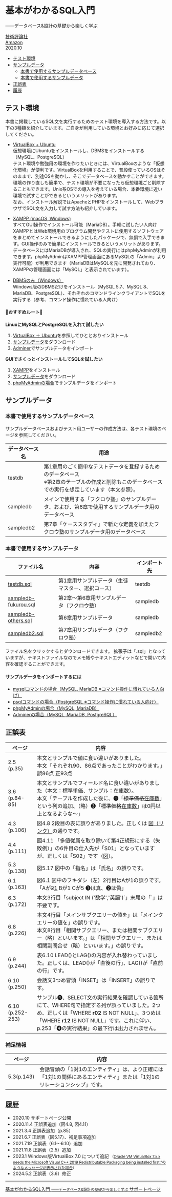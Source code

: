 # 基本がわかるSQL入門
<a id="markdown-%E5%9F%BA%E6%9C%AC%E3%81%8C%E3%82%8F%E3%81%8B%E3%82%8Bsql%E5%85%A5%E9%96%80" name="%E5%9F%BA%E6%9C%AC%E3%81%8C%E3%82%8F%E3%81%8B%E3%82%8Bsql%E5%85%A5%E9%96%80"></a>
——データベース&設計の基礎から楽しく学ぶ

[技術評論社](https://gihyo.jp/book/2020/978-4-297-11659-0)  
[Amazon](https://www.amazon.co.jp/dp/4297116596/)  
2020.10

<!-- TOC -->

- [テスト環境](#%E3%83%86%E3%82%B9%E3%83%88%E7%92%B0%E5%A2%83)
- [サンプルデータ](#%E3%82%B5%E3%83%B3%E3%83%97%E3%83%AB%E3%83%87%E3%83%BC%E3%82%BF)
    - [本書で使用するサンプルデータベース](#%E6%9C%AC%E6%9B%B8%E3%81%A7%E4%BD%BF%E7%94%A8%E3%81%99%E3%82%8B%E3%82%B5%E3%83%B3%E3%83%97%E3%83%AB%E3%83%87%E3%83%BC%E3%82%BF%E3%83%99%E3%83%BC%E3%82%B9)
    - [本書で使用するサンプルデータ](#%E6%9C%AC%E6%9B%B8%E3%81%A7%E4%BD%BF%E7%94%A8%E3%81%99%E3%82%8B%E3%82%B5%E3%83%B3%E3%83%97%E3%83%AB%E3%83%87%E3%83%BC%E3%82%BF)
- [正誤表](#%E6%AD%A3%E8%AA%A4%E8%A1%A8)
- [履歴](#%E5%B1%A5%E6%AD%B4)

<!-- /TOC -->

## テスト環境
<a id="markdown-%E3%83%86%E3%82%B9%E3%83%88%E7%92%B0%E5%A2%83" name="%E3%83%86%E3%82%B9%E3%83%88%E7%92%B0%E5%A2%83"></a>

本書に掲載しているSQL文を実行するためのテスト環境を導入する方法です。以下の3種類を紹介しています。ご自身が利用している環境とお好みに応じて選択してください。
- [VirtualBox + Ubuntu](howto/install-ubuntu.md)  
仮想環境にUbuntuをインストールし、DBMSをインストールする （MySQL、PostgreSQL）  
テスト環境や勉強用の環境を作りたいときには、VirtualBoxのような「仮想化環境」が便利です。VirtualBoxを利用することで、普段使っているOSはそのままで、別途OSを動かし、そこでデータベースを動かすことができます。環境の作り直しも簡単で、テスト環境が不要になったら仮想環境ごと削除することもできます。Unix系OSでの導入を考えている場合、本番環境に近い環境で試すことができるというメリットがあります。  
なお、インストール解説ではApacheとPHPをインストールして、WebブラウザでSQL文を入力して試す方法も紹介しています。
  
- [XAMPP (macOS, Windows)](howto/install-xampp.md)  
すべてGUI操作でインストール可能（MariaDB）。手軽に試したい人向け  
XAMPPとはWeb環境用のプログラム開発やテストに使用するソフトウェアをまとめてインストールできるようにしたパッケージで、無償で入手できます。GUI操作のみで簡単にインストールできるというメリットがあります。データベースにはMariaDBが導入され、SQLの実行にはphpMyAdminが利用できます。phpMyAdminはXAMPP管理画面にあるMySQLの「Admin」より実行可能）が利用できます（MariaDBはMySQLを元に開発されており、XAMPPの管理画面には「MySQL」と表示されています）。
  
- [DBMSのみ（Windows）](howto/install-windows.md)  
Windows版のDBMSだけをインストール（MySQL 5.7、MySQL 8、MariaDB、PostgreSQL）、それぞれのコマンドラインクライアントでSQLを実行する（参考、コマンド操作に慣れている人向け）

#### 🚀おすすめルート🚀
**LinuxにMySQLとPostgreSQLを入れて試したい**  
1. [VirtualBox ＋ Ubuntu](howto/install-ubuntu.md)を参照してひととおりインストール
1. [サンプルデータ](#サンプルデータ)をダウンロード
1. [Adminer](howto/import-adminer.md)でサンプルデータをインポート

**GUIでさくっとインストールしてSQLを試したい**    
1. [XAMPP](howto/install-xampp.md)をインストール
1. [サンプルデータ](#サンプルデータ)をダウンロード
1. [phpMyAdminの場合](howto/import-phpmyadmin.md)でサンプルデータをインポート

<a id="sampledata" name="sampledata"></a>
## サンプルデータ
<a id="markdown-%E3%82%B5%E3%83%B3%E3%83%97%E3%83%AB%E3%83%87%E3%83%BC%E3%82%BF" name="%E3%82%B5%E3%83%B3%E3%83%97%E3%83%AB%E3%83%87%E3%83%BC%E3%82%BF"></a>

### 本書で使用するサンプルデータベース
<a id="markdown-%E6%9C%AC%E6%9B%B8%E3%81%A7%E4%BD%BF%E7%94%A8%E3%81%99%E3%82%8B%E3%82%B5%E3%83%B3%E3%83%97%E3%83%AB%E3%83%87%E3%83%BC%E3%82%BF%E3%83%99%E3%83%BC%E3%82%B9" name="%E6%9C%AC%E6%9B%B8%E3%81%A7%E4%BD%BF%E7%94%A8%E3%81%99%E3%82%8B%E3%82%B5%E3%83%B3%E3%83%97%E3%83%AB%E3%83%87%E3%83%BC%E3%82%BF%E3%83%99%E3%83%BC%E3%82%B9"></a>

サンプルデータベースおよびテスト用ユーザーの作成方法は、各テスト環境のページを参照してください。

|  データベース名  |  用途  |
| ---- | ---- |
| testdb |  第1章用のごく簡単なテストデータを登録するためのデータベース<br />※第2章のテーブルの作成と削除もこのデータベースでの実行を想定しています（本文参照）。 |
| sampledb | メインで使用する「フクロウ塾」のサンプルデータ、および、第6章で使用するサンプルデータ用のデータベース |
| sampledb2 | 第7章「ケーススタディ」で新たな定義を加えたフクロウ塾のサンプルデータ用のデータベース |

### 本書で使用するサンプルデータ
<a id="markdown-%E6%9C%AC%E6%9B%B8%E3%81%A7%E4%BD%BF%E7%94%A8%E3%81%99%E3%82%8B%E3%82%B5%E3%83%B3%E3%83%97%E3%83%AB%E3%83%87%E3%83%BC%E3%82%BF" name="%E6%9C%AC%E6%9B%B8%E3%81%A7%E4%BD%BF%E7%94%A8%E3%81%99%E3%82%8B%E3%82%B5%E3%83%B3%E3%83%97%E3%83%AB%E3%83%87%E3%83%BC%E3%82%BF"></a>

| ファイル名 | 内容 | インポート先 |
| ---- | ---- | ---- |
| [testdb.sql](sampledata/testdb.sql) | 第1章用サンプルデータ（生徒マスター、選択コース） | testdb |
| [sampledb-fukurou.sql](sampledata/sampledb-fukurou.sql) | 第2章～第6章用サンプルデータ（フクロウ塾） | sampledb |
| [sampledb-others.sql](sampledata/sampledb-others.sql) | 第6章用サンプルデータ | sampledb |
| [sampledb2.sql](sampledata/sampledb2.sql) | 第7章用サンプルデータ（フクロウ塾） | sampledb2 |

ファイル名をクリックするとダウンロードできます。
拡張子は「.sql」となっていますが、テキストファイルなのでメモ帳やテキストエディットなどで開いて内容を確認することができます。

#### サンプルデータをインポートするには
- [mysqlコマンドの場合（MySQL, MariaDB ※コマンド操作に慣れている人向け）](howto/import-mysql.md)
- [psqlコマンドの場合（PostgreSQL ※コマンド操作に慣れている人向け）](howto/import-psql.md)
- [phpMyAdminの場合（MySQL, MariaDB）](howto/import-phpmyadmin.md)
- [Adminerの場合（MySQL, MariaDB, PostgreSQL）](howto/import-adminer.md)

## 正誤表
<a id="markdown-%E6%AD%A3%E8%AA%A4%E8%A1%A8" name="%E6%AD%A3%E8%AA%A4%E8%A1%A8"></a>

| ページ | 内容 |
| ---- | ---- |
| 2.5 (p.35) | 本文とサンプルで値に食い違いがありました。<br> 本文「それぞれ90、86点であったことがわかります。」誤86点 正93点|
| 3.6 (p.84-85) | 本文とサンプルでフィールド名に食い違いがありました（本文：標準単価、サンプル：在庫数）。<br>本文「テーブルを作成した後に、❶「<del>標準価格</del><ins>在庫数</ins>」という列の追加、（略）❸「<del>標準価格</del><ins>在庫数</ins>」は0<del>円</del>以上となるような～」|
| 4.3 (p.106) | 図4.8 2段目の表に誤りがありました。正しくは <a href="images/fig4-8.png">図（リンク）</a>の通りです。|
| 4.4 (p.111) | 図4.11 「多値従属を取り除いて第4正規形にする（失敗例）」の6件目の仕入先が「S01」となっていますが、正しくは「S02」です（<a href="images/fig4-11.png">図</a>）。|
| 5.3 (p.138) | 図5.17 図中の「指名」は「氏名」の誤りです。|
| 6.1 (p.163) | 図6.1 図中のフキダシ（左）2行目はAが1の誤りです。「Aが<del>2</del><ins>1</ins> Bが1 Cが5 ❶は真、❷は偽」|
| 6.3 (p.172) | 本文3行目「subject IN ('数学','英語')\`」末尾の「\`」は不要です。 |
| 6.8 (p.226) | 本文4行目「メインサブクエリーの値を」は「メインクエリーの値を」の誤りです。<br />本文8行目「相関サブクエリー、または相関サブクエリー（略）といいます。」は「相関サブクエリー、または相関副問合せ（略）といいます。」の誤りです。|
| 6.9 (p.244) | 表6.10 LEAD()とLAG()の内容が入れ替わっていました。正しくは、LEAD()が「直後の行」、LAG()が「直前の行」です。 |
| 6.10 (p.250) | 会話文3つめ冒頭「INSET」は「INSERT」の誤りです。 |
| 6.10 (p.252-253) | サンプル❹、SELECT文の実行結果を確認している箇所にて、WHERE句で指定する列が誤っていました。2つめ、正しくは「WHERE <b>r02</b> IS NOT NULL」、3つめは「WHERE <b>r12</B> IS NOT NULL」です。これに伴い、p.253「❹の実行結果」の最下行は出力されません。 |

### 補足情報

| ページ | 内容 |
| ---- | ---- |
| 5.3(p.143) | 会話冒頭の「1対1のエンティティ」は、より正確には「1対1の関係にあるエンティティ」または「1対1のリレーションシップ」です。|

## 履歴
<a id="markdown-%E7%B7%A8%E9%9B%86%E5%B1%A5%E6%AD%B4" name="%E7%B7%A8%E9%9B%86%E5%B1%A5%E6%AD%B4"></a>

- 2020.10 サポートページ公開
- 2020.11.4 正誤表追加（図4.8, 図4.11）
- 2021.3.4 正誤表追加（p.85）
- 2021.6.7 正誤表（図5.17）、補足事項追加
- 2021.7.19 正誤表（6.1～6.10）追加
- 2021.11.8 正誤表（2.5）追加
- 2023.1 Windows版VirtualBox 7.0 について追記 <small>（[Oracle VM VirtualBox 7.x.x needs the Microsoft Visual C++ 2019 Redistributable Packaging being installed first.”のようなメッセージが表示された場合](howto/install-vcpp.md)）</small>
- 2024.5.2 正誤表（3.6）修正
----
[基本がわかるSQL入門 <small>——データベース&設計の基礎から楽しく学ぶ</small> サポートページ](https://nisim-m.github.io/sqlbook/)
